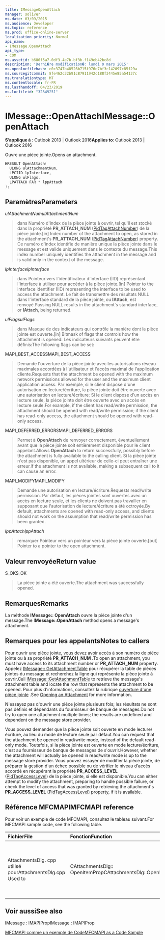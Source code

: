 ```yaml
---
title: IMessageOpenAttach
manager: soliver
ms.date: 03/09/2015
ms.audience: Developer
ms.topic: reference
ms.prod: office-online-server
localization_priority: Normal
api_name:
- IMessage.OpenAttach
api_type:
- COM
ms.assetid: b680f5a7-0df3-4e7b-bf3b-f149eb42be8d
description: 'Derni�re modification�: lundi 9 mars 2015'
ms.openlocfilehash: e0c3747b48526b715f976e7bf3c142097c85f29a
ms.sourcegitcommit: 8fe462c32b91c87911942c188f3445e85a54137c
ms.translationtype: MT
ms.contentlocale: fr-FR
ms.lasthandoff: 04/23/2019
ms.locfileid: "32349251"
---
```

# <a name="imessageopenattach"></a><span data-ttu-id="e14b4-103">IMessage::OpenAttach</span><span class="sxs-lookup"><span data-stu-id="e14b4-103">IMessage::OpenAttach</span></span>

  
  
<span data-ttu-id="e14b4-104">**S’applique à** : Outlook 2013 | Outlook 2016</span><span class="sxs-lookup"><span data-stu-id="e14b4-104">**Applies to**: Outlook 2013 | Outlook 2016</span></span> 
  
<span data-ttu-id="e14b4-105">Ouvre une pièce jointe.</span><span class="sxs-lookup"><span data-stu-id="e14b4-105">Opens an attachment.</span></span> 
  
```cpp
HRESULT OpenAttach(
  ULONG ulAttachmentNum,
  LPCIID lpInterface,
  ULONG ulFlags,
  LPATTACH FAR * lppAttach
);
```

## <a name="parameters"></a><span data-ttu-id="e14b4-106">Paramètres</span><span class="sxs-lookup"><span data-stu-id="e14b4-106">Parameters</span></span>

 <span data-ttu-id="e14b4-107">_ulAttachmentNum_</span><span class="sxs-lookup"><span data-stu-id="e14b4-107">_ulAttachmentNum_</span></span>
  
> <span data-ttu-id="e14b4-108">dans Numéro d'index de la pièce jointe à ouvrir, tel qu'il est stocké dans la propriété **PR_ATTACH_NUM** ([PidTagAttachNumber](pidtagattachnumber-canonical-property.md)) de la pièce jointe.</span><span class="sxs-lookup"><span data-stu-id="e14b4-108">[in] Index number of the attachment to open, as stored in the attachment's **PR_ATTACH_NUM** ([PidTagAttachNumber](pidtagattachnumber-canonical-property.md)) property.</span></span> <span data-ttu-id="e14b4-109">Ce numéro d'index identifie de manière unique la pièce jointe dans le message et est valide uniquement dans le contexte du message.</span><span class="sxs-lookup"><span data-stu-id="e14b4-109">This index number uniquely identifies the attachment in the message and is valid only in the context of the message.</span></span>
    
 <span data-ttu-id="e14b4-110">_lpInterface_</span><span class="sxs-lookup"><span data-stu-id="e14b4-110">_lpInterface_</span></span>
  
> <span data-ttu-id="e14b4-111">dans Pointeur vers l'identificateur d'interface (IID) représentant l'interface à utiliser pour accéder à la pièce jointe.</span><span class="sxs-lookup"><span data-stu-id="e14b4-111">[in] Pointer to the interface identifier (IID) representing the interface to be used to access the attachment.</span></span> <span data-ttu-id="e14b4-112">Le fait de transmettre des résultats NULL dans l'interface standard de la pièce jointe, ou **IAttach**, est renvoyé.</span><span class="sxs-lookup"><span data-stu-id="e14b4-112">Passing NULL results in the attachment's standard interface, or **IAttach**, being returned.</span></span> 
    
 <span data-ttu-id="e14b4-113">_ulFlags_</span><span class="sxs-lookup"><span data-stu-id="e14b4-113">_ulFlags_</span></span>
  
> <span data-ttu-id="e14b4-114">dans Masque de des indicateurs qui contrôle la manière dont la pièce jointe est ouverte.</span><span class="sxs-lookup"><span data-stu-id="e14b4-114">[in] Bitmask of flags that controls how the attachment is opened.</span></span> <span data-ttu-id="e14b4-115">Les indicateurs suivants peuvent être définis:</span><span class="sxs-lookup"><span data-stu-id="e14b4-115">The following flags can be set:</span></span> 
    
<span data-ttu-id="e14b4-116">MAPI_BEST_ACCESS</span><span class="sxs-lookup"><span data-stu-id="e14b4-116">MAPI_BEST_ACCESS</span></span> 
  
> <span data-ttu-id="e14b4-117">Demande l'ouverture de la pièce jointe avec les autorisations réseau maximales accordées à l'utilisateur et l'accès maximal de l'application cliente.</span><span class="sxs-lookup"><span data-stu-id="e14b4-117">Requests that the attachment be opened with the maximum network permissions allowed for the user and the maximum client application access.</span></span> <span data-ttu-id="e14b4-118">Par exemple, si le client dispose d'une autorisation en lecture/écriture, la pièce jointe doit être ouverte avec une autorisation en lecture/écriture; Si le client dispose d'un accès en lecture seule, la pièce jointe doit être ouverte avec un accès en lecture seule.</span><span class="sxs-lookup"><span data-stu-id="e14b4-118">For example, if the client has read/write permission, the attachment should be opened with read/write permission; if the client has read-only access, the attachment should be opened with read-only access.</span></span> 
    
<span data-ttu-id="e14b4-119">MAPI_DEFERRED_ERRORS</span><span class="sxs-lookup"><span data-stu-id="e14b4-119">MAPI_DEFERRED_ERRORS</span></span> 
  
> <span data-ttu-id="e14b4-120">Permet à **OpenAttach** de renvoyer correctement, éventuellement avant que la pièce jointe soit entièrement disponible pour le client appelant.</span><span class="sxs-lookup"><span data-stu-id="e14b4-120">Allows **OpenAttach** to return successfully, possibly before the attachment is fully available to the calling client.</span></span> <span data-ttu-id="e14b4-121">Si la pièce jointe n'est pas disponible, un appel ultérieur de celle-ci peut entraîner une erreur.</span><span class="sxs-lookup"><span data-stu-id="e14b4-121">If the attachment is not available, making a subsequent call to it can cause an error.</span></span> 
    
<span data-ttu-id="e14b4-122">MAPI_MODIFY</span><span class="sxs-lookup"><span data-stu-id="e14b4-122">MAPI_MODIFY</span></span> 
  
> <span data-ttu-id="e14b4-123">Demande une autorisation en lecture/écriture.</span><span class="sxs-lookup"><span data-stu-id="e14b4-123">Requests read/write permission.</span></span> <span data-ttu-id="e14b4-124">Par défaut, les pièces jointes sont ouvertes avec un accès en lecture seule, et les clients ne doivent pas travailler en supposant que l'autorisation de lecture/écriture a été octroyée.</span><span class="sxs-lookup"><span data-stu-id="e14b4-124">By default, attachments are opened with read-only access, and clients should not work on the assumption that read/write permission has been granted.</span></span> 
    
 <span data-ttu-id="e14b4-125">_lppAttach_</span><span class="sxs-lookup"><span data-stu-id="e14b4-125">_lppAttach_</span></span>
  
> <span data-ttu-id="e14b4-126">remarquer Pointeur vers un pointeur vers la pièce jointe ouverte.</span><span class="sxs-lookup"><span data-stu-id="e14b4-126">[out] Pointer to a pointer to the open attachment.</span></span>
    
## <a name="return-value"></a><span data-ttu-id="e14b4-127">Valeur renvoyée</span><span class="sxs-lookup"><span data-stu-id="e14b4-127">Return value</span></span>

<span data-ttu-id="e14b4-128">S_OK</span><span class="sxs-lookup"><span data-stu-id="e14b4-128">S_OK</span></span> 
  
> <span data-ttu-id="e14b4-129">La pièce jointe a été ouverte.</span><span class="sxs-lookup"><span data-stu-id="e14b4-129">The attachment was successfully opened.</span></span>
    
## <a name="remarks"></a><span data-ttu-id="e14b4-130">Remarques</span><span class="sxs-lookup"><span data-stu-id="e14b4-130">Remarks</span></span>

<span data-ttu-id="e14b4-131">La méthode **IMessage:: OpenAttach** ouvre la pièce jointe d'un message.</span><span class="sxs-lookup"><span data-stu-id="e14b4-131">The **IMessage::OpenAttach** method opens a message's attachment.</span></span> 
  
## <a name="notes-to-callers"></a><span data-ttu-id="e14b4-132">Remarques pour les appelants</span><span class="sxs-lookup"><span data-stu-id="e14b4-132">Notes to callers</span></span>

<span data-ttu-id="e14b4-133">Pour ouvrir une pièce jointe, vous devez avoir accès à son numéro de pièce jointe ou à sa propriété **PR_ATTACH_NUM** .</span><span class="sxs-lookup"><span data-stu-id="e14b4-133">To open an attachment, you must have access to its attachment number or **PR_ATTACH_NUM** property.</span></span> <span data-ttu-id="e14b4-134">Appelez [IMessage:: GetAttachmentTable](imessage-getattachmenttable.md) pour récupérer la table de pièces jointes du message et recherchez la ligne qui représente la pièce jointe à ouvrir.</span><span class="sxs-lookup"><span data-stu-id="e14b4-134">Call [IMessage::GetAttachmentTable](imessage-getattachmenttable.md) to retrieve the message's attachment table and locate the row that represents the attachment to be opened.</span></span> <span data-ttu-id="e14b4-135">Pour plus d'informations, consultez la rubrique [ouverture d'une pièce jointe](opening-an-attachment.md) .</span><span class="sxs-lookup"><span data-stu-id="e14b4-135">See [Opening an Attachment](opening-an-attachment.md) for more information.</span></span> 
  
<span data-ttu-id="e14b4-136">N'essayez pas d'ouvrir une pièce jointe plusieurs fois; les résultats ne sont pas définis et dépendants du fournisseur de banque de messages.</span><span class="sxs-lookup"><span data-stu-id="e14b4-136">Do not try to open one attachment multiple times; the results are undefined and dependent on the message store provider.</span></span>
  
<span data-ttu-id="e14b4-137">Vous pouvez demander que la pièce jointe soit ouverte en mode lecture/écriture, au lieu du mode de lecture seule par défaut.</span><span class="sxs-lookup"><span data-stu-id="e14b4-137">You can request that the attachment be opened in read/write mode, instead of the default read-only mode.</span></span> <span data-ttu-id="e14b4-138">Toutefois, si la pièce jointe est ouverte en mode lecture/écriture, c'est au fournisseur de banque de messages de s'ouvrir.</span><span class="sxs-lookup"><span data-stu-id="e14b4-138">However, whether the attachment will actually be opened in read/write mode is up to the message store provider.</span></span> <span data-ttu-id="e14b4-139">Vous pouvez essayer de modifier la pièce jointe, de préparer la gestion d'un échec possible ou de vérifier le niveau d'accès accordé en récupérant la propriété **PR_ACCESS_LEVEL** ([PidTagAccessLevel](pidtagaccesslevel-canonical-property.md)) de la pièce jointe, si elle est disponible.</span><span class="sxs-lookup"><span data-stu-id="e14b4-139">You can either attempt to modify the attachment, preparing to handle possible failure, or check the level of access that was granted by retrieving the attachment's **PR_ACCESS_LEVEL** ([PidTagAccessLevel](pidtagaccesslevel-canonical-property.md)) property, if it is available.</span></span> 
  
## <a name="mfcmapi-reference"></a><span data-ttu-id="e14b4-140">Référence MFCMAPI</span><span class="sxs-lookup"><span data-stu-id="e14b4-140">MFCMAPI reference</span></span>

<span data-ttu-id="e14b4-141">Pour voir un exemple de code MFCMAPI, consultez le tableau suivant.</span><span class="sxs-lookup"><span data-stu-id="e14b4-141">For MFCMAPI sample code, see the following table.</span></span>
  
|<span data-ttu-id="e14b4-142">**Fichier**</span><span class="sxs-lookup"><span data-stu-id="e14b4-142">**File**</span></span>|<span data-ttu-id="e14b4-143">**Fonction**</span><span class="sxs-lookup"><span data-stu-id="e14b4-143">**Function**</span></span>|<span data-ttu-id="e14b4-144">**Commentaire**</span><span class="sxs-lookup"><span data-stu-id="e14b4-144">**Comment**</span></span>|
|:-----|:-----|:-----|
|<span data-ttu-id="e14b4-145">AttachmentsDlg. cpp utilisé pour</span><span class="sxs-lookup"><span data-stu-id="e14b4-145">AttachmentsDlg.cpp Used to</span></span>  <br/> |<span data-ttu-id="e14b4-146">CAttachmentsDlg:: OpenItemProp</span><span class="sxs-lookup"><span data-stu-id="e14b4-146">CAttachmentsDlg::OpenItemProp</span></span>  <br/> |<span data-ttu-id="e14b4-147">MFCMAPI utilise la méthode **IMessage:: OpenAttach** pour ouvrir les objets Attachment,</span><span class="sxs-lookup"><span data-stu-id="e14b4-147">MFCMAPI uses the **IMessage::OpenAttach** method to open attachment objects,</span></span>  <br/> |
   
## <a name="see-also"></a><span data-ttu-id="e14b4-148">Voir aussi</span><span class="sxs-lookup"><span data-stu-id="e14b4-148">See also</span></span>



[<span data-ttu-id="e14b4-149">IMessage : IMAPIProp</span><span class="sxs-lookup"><span data-stu-id="e14b4-149">IMessage : IMAPIProp</span></span>](imessageimapiprop.md)


[<span data-ttu-id="e14b4-150">MFCMAPI comme un exemple de Code</span><span class="sxs-lookup"><span data-stu-id="e14b4-150">MFCMAPI as a Code Sample</span></span>](mfcmapi-as-a-code-sample.md)

